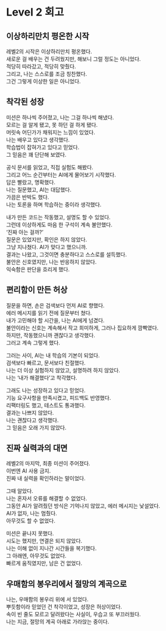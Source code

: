 # Level 2 회고

## 이상하리만치 평온한 시작

레벨2의 시작은 이상하리만치 평온했다.  
새로운 걸 배우는 건 두려웠지만, 해보니 그럴 정도는 아니었다.  
적당히 따라갔고, 적당히 맞췄다.  
그리고, 나는 스스로를 조금 칭찬했다.  
그건 그렇게 이상한 일은 아니었다.

## 착각된 성장

미션은 하나씩 주어졌고, 나는 그걸 하나씩 해냈다.  
모르는 걸 알게 됐고, 못 하던 걸 하게 됐다.  
머릿속 어딘가가 채워지는 느낌이 있었다.  
나는 배우고 있다고 생각했다.  
학습법이 잡혀가고 있다고 믿었다.  
그 믿음은 꽤 단단해 보였다.

공식 문서를 읽었고, 직접 실험도 해봤다.  
그리고 어느 순간부터는 AI에게 물어보기 시작했다.  
답은 빨랐고, 명확했다.  
나는 질문했고, AI는 대답했다.  
가끔은 반박도 했다.  
나는 토론을 하며 학습하는 중이라 생각했다.

내가 만든 코드는 작동했고, 설명도 할 수 있었다.  
그런데 이상하게도 마음 한 구석이 계속 불안했다.  
‘진짜 아는 걸까?’  
질문은 있었지만, 확인은 하지 않았다.  
그냥 지나쳤다. AI가 맞다고 했으니까.  
결과는 나왔고, 그것이면 충분하다고 스스로를 설득했다.  
불안은 신호였지만, 나는 반응하지 않았다.  
익숙함은 판단을 흐리게 했다.

## 편리함이 만든 허상

질문을 하면, 손은 검색보다 먼저 AI로 향했다.  
에러 메시지를 읽기 전에 질문부터 쳤다.  
내가 고민해야 할 시간을, 나는 AI에게 넘겼다.  
불안이라는 신호는 계속해서 작고 희미하게, 그러나 집요하게 깜빡였다.  
하지만, 작동했으니까 괜찮다고 생각했다.  
그러고 계속 그렇게 했다.

그러는 사이, AI는 내 학습의 기본이 되었다.  
검색보다 빠르고, 문서보다 친절했다.  
나는 더 이상 실험하지 않았고, 설명하려 하지 않았다.  
나는 ‘내가 해결했다’고 착각했다.

그래도 나는 성장하고 있다고 믿었다.  
기능 요구사항을 만족시켰고, 피드백도 반영했다.  
리팩터링도 했고, 테스트도 통과했다.  
결과는 나쁘지 않았다.  
나는 괜찮다고 생각했다.  
그 믿음은 오래 가지 않았다.

## 진짜 실력과의 대면

레벨2의 마지막, 최종 미션이 주어졌다.  
이번엔 AI 사용 금지.  
진짜 내 실력을 확인하라는 말이었다.  

그때 알았다.  
나는 혼자서 오류를 해결할 수 없었다.  
그동안 AI가 알려줬던 방식은 기억나지 않았고, 에러 메시지는 낯설었다.  
AI가 없자, 나는 멈췄다.  
아무것도 할 수 없었다.

미션은 끝나지 못했다.  
시도는 했지만, 연결은 되지 않았다.  
나는 이해 없이 지나간 시간들을 복기했다.  
그 아래엔, 아무것도 없었다.  
빠르게 움직였지만, 남은 건 없었다.

## 우매함의 봉우리에서 절망의 계곡으로

나는, 우매함의 봉우리 위에 서 있었다.  
뿌듯함이라 믿었던 건 착각이었고, 성장은 허상이었다.  
속이 빈 줄도 모르고 달려왔다는 사실이, 우습고 또 부끄러웠다.  
나는 지금, 절망의 계곡 아래로 가라앉는 중이다.
